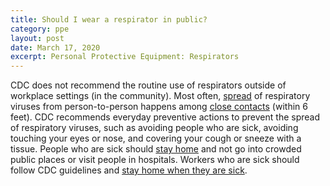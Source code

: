 ```yaml
---
title: Should I wear a respirator in public?
category: ppe
layout: post
date: March 17, 2020
excerpt: Personal Protective Equipment: Respirators
---
```


CDC does not recommend the routine use of respirators outside of workplace settings (in the community). Most often, [spread](https://www.cdc.gov/coronavirus/2019-ncov/about/transmission.html) of respiratory viruses from person-to-person happens among [close contacts](https://www.cdc.gov/coronavirus/2019-ncov/about/transmission.html) (within 6 feet). CDC recommends everyday preventive actions to prevent the spread of respiratory viruses, such as avoiding people who are sick, avoiding touching your eyes or nose, and covering your cough or sneeze with a tissue. People who are sick should [stay home](https://www.cdc.gov/coronavirus/2019-ncov/about/steps-when-sick.html) and not go into crowded public places or visit people in hospitals. Workers who are sick should follow CDC guidelines and [stay home when they are sick](https://www.cdc.gov/flu/business/stay-home-when-sick.htm).
